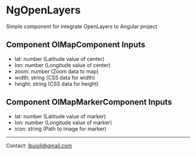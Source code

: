 # NgOpenLayers

Simple component for integrate OpenLayers to Angular project

## Component OlMapComponent Inputs

* lat: number (Latitude value of center)
* lon: number (Longitude value of center)
* zoom: number (Zoom data to map)
* width: string (CSS data for width)
* height: string (CSS data for height)

## Component OlMapMarkerComponent Inputs

* lat: number (Latitude value of marker)
* lon: number (Longitude value of marker)
* icon: string (Path to image for marker)

---
Contact: ibuioli@gmail.com
